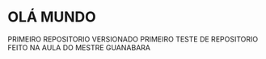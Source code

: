 # OLÁ MUNDO
 PRIMEIRO REPOSITORIO VERSIONADO
PRIMEIRO TESTE DE REPOSITORIO FEITO NA AULA DO MESTRE GUANABARA 